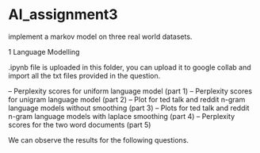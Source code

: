 # AI_assignment3

implement a markov model on three real world datasets.

1 Language Modelling

.ipynb file is uploaded in this folder, you can upload it to google collab and import all the txt files provided in the question. 

– Perplexity scores for uniform language model (part 1)
– Perplexity scores for unigram language model (part 2)
– Plot for ted talk and reddit n-gram language models without smoothing (part 3)
– Plots for ted talk and reddit n-gram language models with laplace smoothing (part 4)
– Perplexity scores for the two word documents (part 5)

We can observe the results for the following questions. 


